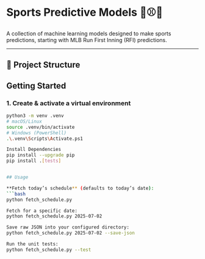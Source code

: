 # Sports Predictive Models 🧠⚾🏀

A collection of machine learning models designed to make sports predictions, starting with MLB Run First Inning (RFI) predictions.

---

## 📂 Project Structure


## Getting Started

### 1. Create & activate a virtual environment  
```bash
python3 -m venv .venv
# macOS/Linux
source .venv/bin/activate
# Windows (PowerShell)
.\.venv\Scripts\Activate.ps1

Install Dependencies
pip install --upgrade pip
pip install .[tests]


## Usage

**Fetch today’s schedule** (defaults to today’s date):  
```bash
python fetch_schedule.py

Fetch for a specific date:
python fetch_schedule.py 2025-07-02

Save raw JSON into your configured directory:
python fetch_schedule.py 2025-07-02 --save-json

Run the unit tests:
python fetch_schedule.py --test
